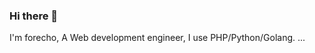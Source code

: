 ### Hi there 👋

I'm forecho, A Web development engineer, I use PHP/Python/Golang. ...

<!--
**ikym/ikym** is a ✨ _special_ ✨ repository because its `README.md` (this file) appears on your GitHub profile.

Here are some ideas to get you started:

- 🌱 telescope I’m currently working on Shenzhen ...
- 👯 mailbox How to reach me: caizhenghai@gmail.com ...
- 💬 zap Fun fact: I love use Yii PHP Framework ...
- 📫 house Blog: forecho's Blog ...
- 😄 Pronouns: ...
- ⚡ Fun fact: ...
-->
